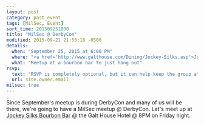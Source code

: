 ```yaml
---
layout: post
category: past_event
tags: [MilSec, Event]
sort_time: 201509251800
title: "MilSec @ DerbyCon"
modified: 2015-09-21 21:56:18 -0500
details:
  when: "September 25, 2015 at 6:00 PM"
  where: "<a href='http://www.galthouse.com/Dining/Jockey-Silks.asp'>Jocky Silks Bourbon Bar</a>"
  what: "Meetup at a bourbon bar to just hang out"
rsvp:
  text: "RSVP is completely optional, but it can help keep the group at the same table"
  url: site.owner.email
milsec: true
---
```

Since September's meetup is during DerbyCon and many of us will be there, we're going to have a MilSec meetup @ DerbyCon. Let's meet up at [Jockey Silks Bourbon Bar](http://www.galthouse.com/Dining/Jockey-Silks.asp) @ the Galt House Hotel @ 8PM on Friday night.
